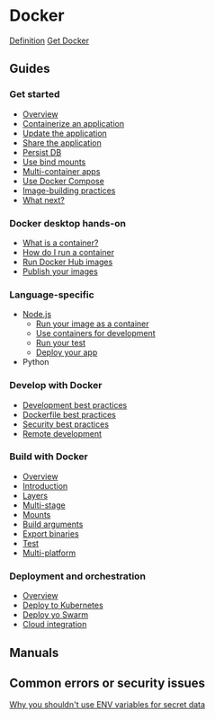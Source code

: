# Docker

[Definition](./docker-definition.md)
[Get Docker](https://docs.docker.com/get-docker/)

## Guides

### Get started

- [Overview](./docker-getstarted-overview.md)
- [Containerize an application](./gs-containerize-application.md)
- [Update the application](./gs-update-application.md)
- [Share the application](./gs-share-application.md)
- [Persist DB](./gs-persist-db.md)
- [Use bind mounts](./gs-bind-mounts.md)
- [Multi-container apps](./gs-multi-container-apps.md)
- [Use Docker Compose](./gs-docker-compose.md)
- [Image-building practices](./gs-image-building-bp.md)
- [What next?](https://docs.docker.com/get-started/11_what_next/)

### Docker desktop hands-on

- [What is a container?](./ho-whats-container.md)
- [How do I run a container](./ho-how-run-container.md)
- [Run Docker Hub images](./ho-run-docker-hub-images.md)
- [Publish your images](./ho-publish-image.md)

### Language-specific

- [Node.js](./docker-nodejs.md)
  - [Run your image as a container](./docker-nodejs-runimage-container.md)
  - [Use containers for development](./docker-nodejs-container-development.md)
  - [Run your test](./docker-nodejs-configurecicd.md)
  - [Deploy your app](./docker-nodejs-deployapp.md)
- Python

### Develop with Docker

- [Development best practices]()
- [Dockerfile best practices]()
- [Security best practices]()
- [Remote development]()

### Build with Docker

- [Overview]()
- [Introduction]()
- [Layers]()
- [Multi-stage]()
- [Mounts]()
- [Build arguments]()
- [Export binaries]()
- [Test]()
- [Multi-platform]()

### Deployment and orchestration

- [Overview]()
- [Deploy to Kubernetes]()
- [Deploy yo Swarm]()
- [Cloud integration]()

## Manuals

## Common errors or security issues

[Why you shouldn't use ENV variables for secret data](https://blog.diogomonica.com//2017/03/27/why-you-shouldnt-use-env-variables-for-secret-data/)
